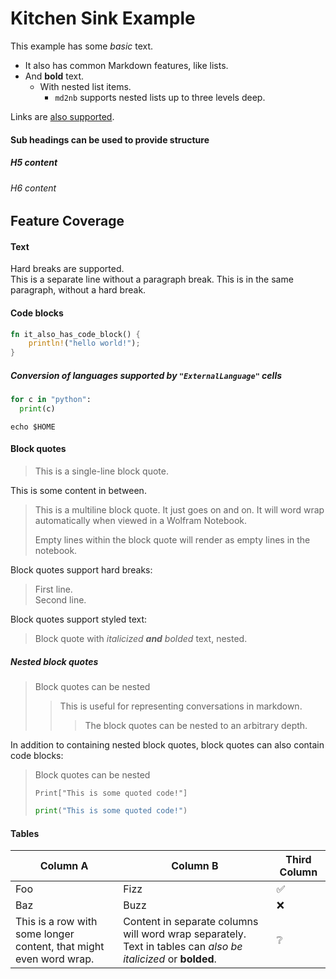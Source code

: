# Kitchen Sink Example

This example has some *basic* text.

* It also has common Markdown features, like lists.
* And **bold** text.
  - With nested list items.
    * `md2nb` supports nested lists up to three levels deep.

Links are [also supported](https://example.org).

#### Sub headings can be used to provide structure

##### H5 content

###### H6 content

## Feature Coverage

#### Text

Hard breaks are supported. \
This is a separate line without a paragraph break.
This is in the same paragraph, without a hard break.

#### Code blocks

```rust
fn it_also_has_code_block() {
    println!("hello world!");
}
```

##### Conversion of languages supported by `"ExternalLanguage"` cells

```python
for c in "python":
  print(c)
```

```shell
echo $HOME
```

#### Block quotes

> This is a single-line block quote.

This is some content in between.

> This is a multiline block quote.
> It just goes on and on. It will word wrap automatically when viewed in a Wolfram
> Notebook.
>
> Empty lines within the block quote will render as empty lines in the notebook.

Block quotes support hard breaks:

> First line. \
> Second line.

Block quotes support styled text:

> Block quote with *italicized **and** bolded* text, nested.

##### Nested block quotes

> Block quotes can be nested
>
> > This is useful for representing conversations in markdown.
> >
> > > The block quotes can be nested to an arbitrary depth.

In addition to containing nested block quotes, block quotes can also contain code blocks:

> Block quotes can be nested
>
> ```wolfram
> Print["This is some quoted code!"]
> ```
>
> ```python
> print("This is some quoted code!")
> ```

#### Tables

| Column A | Column B | Third Column |
|----------|----------|--------------|
| Foo      | Fizz     | ✅           |
| Baz      | Buzz     | ❌           |
| This is a row with some longer content, that might even word wrap. | Content in separate columns will word wrap separately. Text in tables can *also be italicized* or **bolded**. | ❔ |